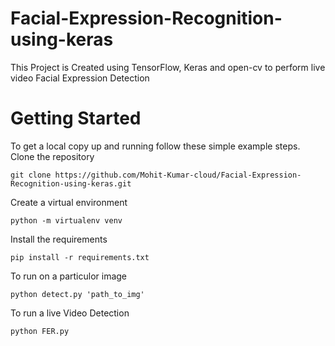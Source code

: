 # Facial-Expression-Recognition-using-keras

This Project is Created using TensorFlow, Keras and open-cv to perform live video Facial Expression Detection


# Getting Started
To get a local copy up and running follow these simple example steps.
Clone the repository
```
git clone https://github.com/Mohit-Kumar-cloud/Facial-Expression-Recognition-using-keras.git
```

Create a virtual environment
```
python -m virtualenv venv
```
Install the requirements
```
pip install -r requirements.txt
```
To run on a particulor image
```
python detect.py 'path_to_img'
```
To run a live Video Detection
```
python FER.py
```
